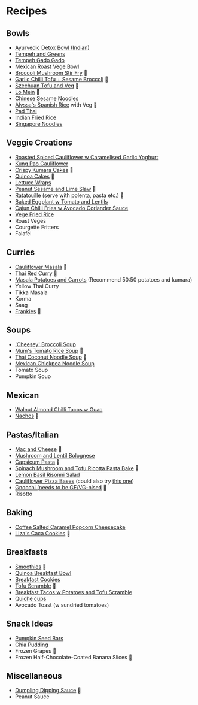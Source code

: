 # Recipes

## Bowls
* [Ayurvedic Detox Bowl (Indian)](https://www.feastingathome.com/ayurvedic-detox-bowl-khichari/#tasty-recipes-18949-jump-target)
* [Tempeh and Greens](https://www.feastingathome.com/blackened-tempeh/)
* [Tempeh Gado Gado](http://tonzu.co.nz/wp-content/uploads/2019/09/Tempeh-GadoGado.pdf)
* [Mexican Roast Vege Bowl](https://www.feastingathome.com/vegan-oaxacan-bowl/#tasty-recipes-19341-jump-target)
* [Broccoli Mushroom Stir Fry](https://www.feastingathome.com/broccolini-mushroom-stir-fry/#tasty-recipes-20214-jump-target) 🎉
* [Garlic Chilli Tofu + Sesame Broccoli](https://www.feastingathome.com/chili-garlic-tofu-with-sesame-brocolini/#tasty-recipes-19974-jump-target) 🎉
* [Szechuan Tofu and Veg](https://www.feastingathome.com/szechuan-tofu-and-veggies/#tasty-recipes-28150-jump-target) 🎉
* [Lo Mein](https://www.feastingathome.com/lo-mein/#tasty-recipes-31860-jump-target) 🎉
* [Chinese Sesame Noodles](https://www.feastingathome.com/sesame-noodles/#tasty-recipes-34833-jump-target)
* [Alyssa's Spanish Rice](./recipes/alyssa-spanish-rice.md) with Veg 🎉
* [Pad Thai](https://www.feastingathome.com/15-minute-pad-thai/#tasty-recipes-20019-jump-target)
* [Indian Fried Rice](https://www.feastingathome.com/indian-fried-rice/#tasty-recipes-34249)
* [Singapore Noodles](https://minimalistbaker.com/vegan-singapore-noodles/#wprm-recipe-container-35465)

## Veggie Creations
* [Roasted Spiced Cauliflower w Caramelised Garlic Yoghurt](./images/roast-spiced-cauliflower.JPG)
* [Kung Pao Cauliflower](https://circusgardener.com/2015/08/15/kung-pao-cauliflower/)
* [Crispy Kumara Cakes](https://quitegoodfood.co.nz/crispy-kumara-cakes/) 🎉
* [Quinoa Cakes](https://www.feastingathome.com/quinoa-cakes-with-cherry-tomato-mint-and-chick-pea-relish/#tasty-recipes-21721-jump-target) 🎉
* [Lettuce Wraps](https://www.feastingathome.com/healthy-vegan-collard-green-wraps/#tasty-recipes-27004-jump-target)
* [Peanut Sesame and Lime Slaw](./images/peanut-lime-sesame-slaw.jpg) 🎉
* [Ratatouille](https://cookieandkate.com/best-ratatouille-recipe/#tasty-recipes-34476) (serve with polenta, pasta etc.) 🎉
* [Baked Eggplant w Tomato and Lentils](https://quitegoodfood.co.nz/baked-eggplant-lentils-tomatoes-herby-topping/)
* [Cajun Chilli Fries w Avocado Coriander Sauce](https://quitegoodfood.co.nz/cajun-chili-fries/)
* [Vege Fried Rice](https://www.feastingathome.com/vegetable-fried-rice/#tasty-recipes-43167-jump-target)
* Roast Veges
* Courgette Fritters
* Falafel

## Curries
* [Cauliflower Masala](https://www.feastingathome.com/quick-cauliflower-masala/) 🎉
* [Thai Red Curry](https://cookieandkate.com/thai-red-curry-recipe/) 🎉
* [Masala Potatoes and Carrots](./images/masala.JPG) (Recommend 50:50 potatoes and kumara)
* Yellow Thai Curry
* Tikka Masala
* Korma
* Saag
* [Frankies](https://www.feastingathome.com/indian-frankie-recipe/#tasty-recipes-20365-jump-target) 🎉

## Soups
* ['Cheesey' Broccoli Soup](https://www.feastingathome.com/vegan-broccoli-soup/)
* [Mum's Tomato Rice Soup](./recipes/tomato-rice-soup.md) 🎉
* [Thai Coconut Noodle Soup](https://www.feastingathome.com/thai-coconut-noodle-soup-khao-soi/#tasty-recipes-19077) 🎉
* [Mexican Chickpea Noodle Soup](https://www.feastingathome.com/mexican-chicken-noodle-soup/#tasty-recipes-16472)
* Tomato Soup
* Pumpkin Soup

## Mexican
* [Walnut Almond Chilli Tacos w Guac](./images/tacos.JPG)
* [Nachos](./images/nachos.jpeg) 🎉

## Pastas/Italian
* [Mac and Cheese](https://www.feastingathome.com/healthy-mac-and-cheese/#tasty-recipes-29813-jump-target) 🎉
* [Mushroom and Lentil Bolognese](https://quitegoodfood.co.nz/mushroom-and-lentil-vegan-spaghetti-bolognese/)
* [Capsicum Pasta](https://minimalistbaker.com/vegan-roasted-red-pepper-pasta-gf/) 🎉
* [Spinach Mushroom and Tofu Ricotta Pasta Bake](https://www.feastingathome.com/no-boil-mushroom-baked-ziti/#tasty-recipes-17162) 🎉
* [Lemon Basil Risonni Salad](https://www.feastingathome.com/lemon-basil-orzo-salad/#tasty-recipes-24004)
* [Cauliflower Pizza Bases](https://minimalistbaker.com/vegan-cauliflower-pizza-crust/#wprm-recipe-container-34201) (could also try [this one](https://simpleveganblog.com/cauliflower-pizza-crust-vegan-gluten-free/#tasty-recipes-8861))
* [Gnocchi (needs to be GF/VG-nised](https://github.com/lache-melvin/recipes/blob/master/recipes/gnocchi.md) 🎉
* Risotto

## Baking
* [Coffee Salted Caramel Popcorn Cheesecake](https://quitegoodfood.co.nz/vegan-coffee-cheesecake-salted-caramel-popcorn/)
* [Liza's Caca Cookies](./recipes/liza-caca-cookies.md) 🎉


## Breakfasts
* [Smoothies](./recipes/smoothies.md) 🎉
* [Quinoa Breakfast Bowl](https://veganhuggs.com/chunky-monkey-breakfast-quinoa-bowl/#recipe)
* [Breakfast Cookies](https://www.allergyfreealaska.com/gluten-free-breakfast-cookies/)
* [Tofu Scramble](https://cadryskitchen.com/vegan-tofu-scramble/#wprm-recipe-container-29164) 🎉
* [Breakfast Tacos w Potatoes and Tofu Scramble](https://www.whereyougetyourprotein.com/vegan-breakfast-tacos/#mv-creation-122-jtr)
* [Quiche cups](https://www.vegannie.com/appetizers-sides/vegan-quiche-cups/)
* Avocado Toast (w sundried tomatoes)

## Snack Ideas
* [Pumpkin Seed Bars](https://hungryhobby.net/pumpkin-seed-bars/)
* [Chia Pudding](https://www.yummymummykitchen.com/2018/04/berry-chia-pudding.html)
* Frozen Grapes 🎉
* Frozen Half-Chocolate-Coated Banana Slices 🎉

## Miscellaneous
* [Dumpling Dipping Sauce](https://thewoksoflife.com/dumpling-sauce-recipe/) 🎉
* Peanut Sauce
